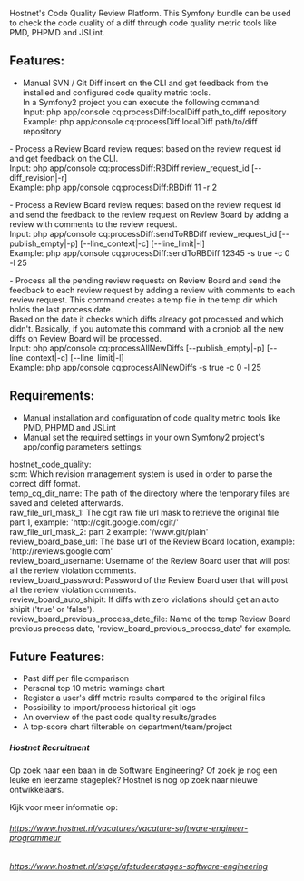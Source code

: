 Hostnet's Code Quality Review Platform.
This Symfony bundle can be used to check the code quality of a diff
through code quality metric tools like PMD, PHPMD and JSLint.

Features:
---------
- Manual SVN / Git Diff insert on the CLI and get feedback from the installed and configured code quality metric tools.
<br>In a Symfony2 project you can execute the following command:
<br>Input:   php app/console cq:processDiff:localDiff path_to_diff repository
<br>Example: php app/console cq:processDiff:localDiff path/to/diff repository
<p></p>
- Process a Review Board review request based on the review request id and get feedback on the CLI.
<br>Input:   php app/console cq:processDiff:RBDiff review_request_id [--diff_revision|-r]
<br>Example: php app/console cq:processDiff:RBDiff        11                 -r 2
<p></p>
- Process a Review Board review request based on the review request id and send the feedback to the review request on Review Board
  by adding a review with comments to the review request.
<br>Input:   php app/console cq:processDiff:sendToRBDiff review_request_id [--publish_empty|-p] [--line_context|-c] [--line_limit|-l]
<br>Example: php app/console cq:processDiff:sendToRBDiff       12345           -s true               -c 0               -l 25
<p></p>
- Process all the pending review requests on Review Board and send the feedback to each review request by adding a review with
  comments to each review request. This command creates a temp file in the temp dir which holds the last process date.
<br>Based on the date it checks which diffs already got processed and which didn't. Basically, if you automate this command with a cronjob
	all the new diffs on Review Board will be processed.
<br>Input:   php app/console cq:processAllNewDiffs [--publish_empty|-p] [--line_context|-c] [--line_limit|-l]
<br>Example: php app/console cq:processAllNewDiffs       -s true               -c 0              -l 25

Requirements:
-------------
- Manual installation and configuration of code quality metric tools 
  like PMD, PHPMD and JSLint
- Manual set the required settings in your own Symfony2 project's app/config parameters settings:
<p></p>
  hostnet_code_quality:
    <br>scm:																			Which revision management system is used in order to parse the correct diff format.
    <br>temp_cq_dir_name:													The path of the directory where the temporary files are saved and deleted afterwards.
		<br>raw_file_url_mask_1:											The cgit raw file url mask to retrieve the original file part 1, example: 'http://cgit.google.com/cgit/'
		<br>raw_file_url_mask_2:											part 2 example: '/www.git/plain'
		<br>review_board_base_url:										The base url of the Review Board location, example: 'http://reviews.google.com'
		<br>review_board_username:										Username of the Review Board user that will post all the review violation comments.
		<br>review_board_password:										Password of the Review Board user that will post all the review violation comments.
		<br>review_board_auto_shipit:									If diffs with zero violations should get an auto shipit ('true' or 'false').
		<br>review_board_previous_process_date_file:	Name of the temp Review Board previous process date, 'review_board_previous_process_date' for example.

Future Features:
----------------
- Past diff per file comparison
- Personal top 10 metric warnings chart
- Register a user's diff metric results compared to the original files
- Possibility to import/process historical git logs
- An overview of the past code quality results/grades
- A top-score chart filterable on department/team/project

##### Hostnet Recruitment ######
Op zoek naar een baan in de Software Engineering?
Of zoek je nog een leuke en leerzame stageplek?
Hostnet is nog op zoek naar nieuwe ontwikkelaars.

Kijk voor meer informatie op:
###### https://www.hostnet.nl/vacatures/vacature-software-engineer-programmeur ######
###### https://www.hostnet.nl/stage/afstudeerstages-software-engineering ######
